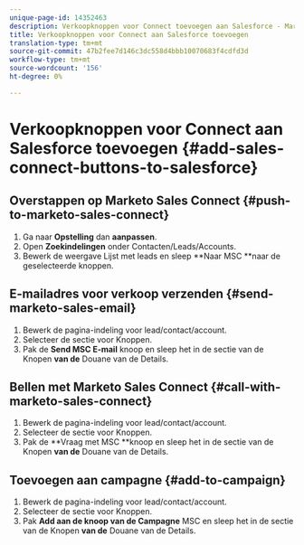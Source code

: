 ```yaml
---
unique-page-id: 14352463
description: Verkoopknoppen voor Connect toevoegen aan Salesforce - Marketo Docs - Productdocumentatie
title: Verkoopknoppen voor Connect aan Salesforce toevoegen
translation-type: tm+mt
source-git-commit: 47b2fee7d146c3dc558d4bbb10070683f4cdfd3d
workflow-type: tm+mt
source-wordcount: '156'
ht-degree: 0%

---
```



# Verkoopknoppen voor Connect aan Salesforce toevoegen {#add-sales-connect-buttons-to-salesforce}

## Overstappen op Marketo Sales Connect {#push-to-marketo-sales-connect}

1. Ga naar **Opstelling** dan **aanpassen**.
1. Open **Zoekindelingen** onder Contacten/Leads/Accounts.
1. Bewerk de weergave Lijst met leads en sleep **Naar MSC **naar de geselecteerde knoppen.

## E-mailadres voor verkoop verzenden {#send-marketo-sales-email}

1. Bewerk de pagina-indeling voor lead/contact/account.
1. Selecteer de sectie voor Knoppen.
1. Pak de **Send MSC E-mail** knoop en sleep het in de sectie van de Knopen **van de** Douane van de Details.

## Bellen met Marketo Sales Connect {#call-with-marketo-sales-connect}

1. Bewerk de pagina-indeling voor lead/contact/account.
1. Selecteer de sectie voor Knoppen.
1. Pak de **Vraag met MSC **knoop en sleep het in de sectie van de Knopen **van de** Douane van de Details.

## Toevoegen aan campagne {#add-to-campaign}

1. Bewerk de pagina-indeling voor lead/contact/account.
1. Selecteer de sectie voor Knoppen.
1. Pak **Add aan de knoop van de Campagne** MSC en sleep het in de sectie van de Knopen **van de** Douane van de Details.

